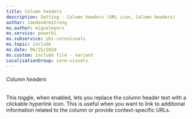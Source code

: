 ```yaml
---
title: Column headers
description: Setting - Column headers (URL icon, Column headers)
author: JaedenArmstrong
ms.author: miguelmyers
ms.service: powerbi
ms.subservice: pbi-corevisuals
ms.topic: include
ms.date: 06/25/2024
ms.custom: include file - variant
LocalizationGroup: core-visuals
---
```

###### Column headers

This toggle, when enabled, lets you replace the column header text with a clickable hyperlink icon. This is useful when you want to link to additional information related to the column or provide context-specific URLs.

